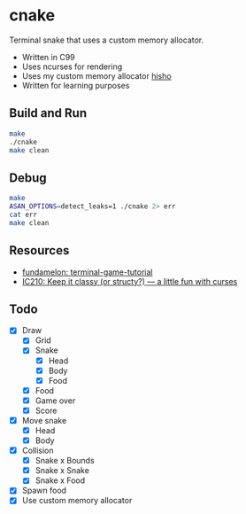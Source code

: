 # cnake

Terminal snake that uses a custom memory allocator.
- Written in C99
- Uses ncurses for rendering
- Uses my custom memory allocator [hisho](https://github.com/SourenP/hisho)
- Written for learning purposes

## Build and Run

```bash
make
./cnake
make clean
```

## Debug

```bash
make
ASAN_OPTIONS=detect_leaks=1 ./cnake 2> err
cat err
make clean
```

## Resources

- [fundamelon: terminal-game-tutorial](https://github.com/fundamelon/terminal-game-tutorial)
- [IC210: Keep it classy (or structy?) — a little fun with curses](https://www.usna.edu/Users/cs/wcbrown/courses/F16IC210/lab/l11/lab.html)

## Todo

- [X] Draw
  - [X] Grid
  - [X] Snake
    - [X] Head
    - [X] Body
    - [X] Food
  - [X] Food
  - [X] Game over
  - [X] Score
- [X] Move snake
  - [X] Head
  - [X] Body
- [X] Collision
  - [X] Snake x Bounds
  - [X] Snake x Snake
  - [X] Snake x Food
- [X] Spawn food
- [X] Use custom memory allocator
